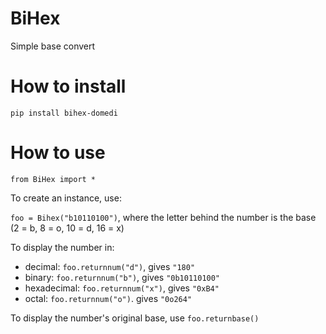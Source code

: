 # BiHex

Simple base convert

# How to install

`pip install bihex-domedi`

# How to use

`from BiHex import *`

To create an instance, use:

`foo = Bihex("b10110100")`, where the letter behind the number is the base (2 = b, 8 = o, 10 = d, 16 = x)

To display the number in:
- decimal: `foo.returnnum("d")`, gives `"180"`
- binary: `foo.returnnum("b")`, gives  `"0b10110100"`
- hexadecimal: `foo.returnnum("x")`, gives `"0xB4"`
- octal: `foo.returnnum("o")`. gives `"0o264"`

To display the number's original base, use `foo.returnbase()`
